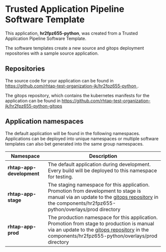 # Trusted Application Pipeline Software Template

This application, **hr2fpz655-python**, was created from a Trusted Application Pipeline Software Template.

The software templates create a new source and gitops deployment repositories with a sample source application. 

## Repositories

The source code for your application can be found in [https://github.com/rhtap-test-organization-jk/hr2fpz655-python ](https://github.com/rhtap-test-organization-jk/hr2fpz655-python ).
 
The gitops repository, which contains the kubernetes manifests for the application can be found in 
[https://github.com/rhtap-test-organization-jk/hr2fpz655-python-gitops ](https://github.com/rhtap-test-organization-jk/hr2fpz655-python-gitops ) 

## Application namespaces 

The default application will be found in the following namespaces. Applications can be deployed into unique namespaces or multiple software templates can also bet generated into the same group namespaces.  

|  Namespace   |  Description   |  
| -------- | -------- |   
| **rhtap-app-development** | The default application during development. Every build will be deployed to this namespace for testing. | 
| **rhtap-app-stage** | The staging namespace for this application. Promotion from development to stage is manual via an update to the [gitops repository](https://github.com/rhtap-test-organization-jk/hr2fpz655-python-gitops ) in the components/hr2fpz655-python/overlays/prod directory |  
| **rhtap-app-prod** | The production namespace for this application. Promotion from stage to production is manual via an update to the [gitops repository](https://github.com/rhtap-test-organization-jk/hr2fpz655-python-gitops ) in the components/hr2fpz655-python/overlays/prod directory | 